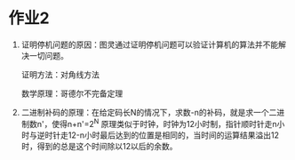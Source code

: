# 作业2
1. 证明停机问题的原因：图灵通过证明停机问题可以验证计算机的算法并不能解决一切问题。

    证明方法：对角线方法
  
    数学原理：哥德尔不完备定理

2.  二进制补码的原理：在给定码长N的情况下，求数-n的补码，就是求一个二进制数n'，使得n+n'=2<sup>N</sup>
    原理类似于时钟，时钟为12小时制，指针顺时针走n小时与逆时针走12-n小时最后达到的位置是相同的，当时间的运算结果溢出12时，得到的总是这个时间除以12以后的余数。
